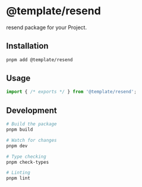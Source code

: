 # @template/resend

resend package for your Project.

## Installation

```bash
pnpm add @template/resend
```

## Usage

```typescript
import { /* exports */ } from '@template/resend';
```

## Development

```bash
# Build the package
pnpm build

# Watch for changes
pnpm dev

# Type checking
pnpm check-types

# Linting
pnpm lint
```